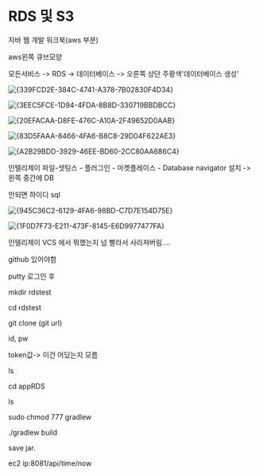 # RDS 및 S3

자바 웹 개발 워크북(aws 부분)

aws왼쪽 큐브모양

모든서비스 -> RDS -> 데이터베이스 -> 오른쪽 상단 주황색'데이터베이스 생성' 

![{339FCD2E-384C-4741-A378-7B02830F4D34}](C:\Users\user\AppData\Local\Packages\MicrosoftWindows.Client.CBS_cw5n1h2txyewy\TempState\ScreenClip\{339FCD2E-384C-4741-A378-7B02830F4D34}.png)

![{3EEC5FCE-1D94-4FDA-8B8D-330719BBDBCC}](C:\Users\user\AppData\Local\Packages\MicrosoftWindows.Client.CBS_cw5n1h2txyewy\TempState\ScreenClip\{3EEC5FCE-1D94-4FDA-8B8D-330719BBDBCC}.png)

![{20EFACAA-D8FE-476C-A10A-2F49652D0AAB}](C:\Users\user\AppData\Local\Packages\MicrosoftWindows.Client.CBS_cw5n1h2txyewy\TempState\ScreenClip\{20EFACAA-D8FE-476C-A10A-2F49652D0AAB}.png)

![{83D5FAAA-8466-4FA6-B8C8-29D04F622AE3}](C:\Users\user\AppData\Local\Packages\MicrosoftWindows.Client.CBS_cw5n1h2txyewy\TempState\ScreenClip\{83D5FAAA-8466-4FA6-B8C8-29D04F622AE3}.png)

![{A2B29BDD-3929-46EE-BD60-2CC80AA686C4}](C:\Users\user\AppData\Local\Packages\MicrosoftWindows.Client.CBS_cw5n1h2txyewy\TempState\ScreenClip\{A2B29BDD-3929-46EE-BD60-2CC80AA686C4}.png)





인텔리제이 파일-셋팅스 - 플러그인 - 마켓플레이스 - Database navigator 설치 -> 왼쪽 중간에 DB

안되면 하이디 sql





![{945C36C2-6129-4FA6-98BD-C7D7E154D75E}](C:\Users\user\AppData\Local\Packages\MicrosoftWindows.Client.CBS_cw5n1h2txyewy\TempState\ScreenClip\{945C36C2-6129-4FA6-98BD-C7D7E154D75E}.png)

![{1F0D7F73-E211-473F-8145-E6D9977477FA}](C:\Users\user\AppData\Local\Packages\MicrosoftWindows.Client.CBS_cw5n1h2txyewy\TempState\ScreenClip\{1F0D7F73-E211-473F-8145-E6D9977477FA}.png)



인텔리제이 VCS 에서 뭐했는지 넘 빨라서 사라져버림....

github 있어야함



putty 로그인 후

mkdir rdstest

cd rdstest

git clone (git url)

id, pw

token값-> 이건 어딨는지 모름

ls 

cd appRDS

ls

sudo chmod 777 gradlew

./gradlew build



save jar.



ec2 ip:8081/api/time/now